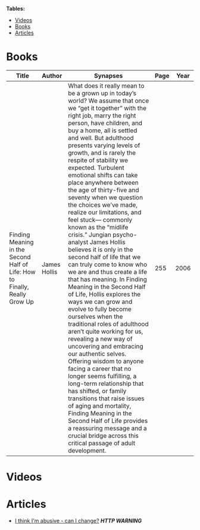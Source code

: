 **Tables:**
- [Videos](#videos)
- [Books](#books)
- [Articles](#articles)
# Books
| Title | Author | Synapses | Page | Year |
|-------|--------|----------|------|------|
| Finding Meaning in the Second Half of Life: How to Finally, Really Grow Up | James Hollis | What does it really mean to be a grown up in today’s world? We assume that once we “get it together” with the right job, marry the right person, have children, and buy a home, all is settled and well. But adulthood presents varying levels of growth, and is rarely the respite of stability we expected. Turbulent emotional shifts can take place anywhere between the age of thirty-five and seventy when we question the choices we’ve made, realize our limitations, and feel stuck— commonly known as the “midlife crisis.” Jungian psycho-analyst James Hollis believes it is only in the second half of life that we can truly come to know who we are and thus create a life that has meaning. In Finding Meaning in the Second Half of Life, Hollis explores the ways we can grow and evolve to fully become ourselves when the traditional roles of adulthood aren’t quite working for us, revealing a new way of uncovering and embracing our authentic selves. Offering wisdom to anyone facing a career that no longer seems fulfilling, a long-term relationship that has shifted, or family transitions that raise issues of aging and mortality, Finding Meaning in the Second Half of Life provides a reassuring message and a crucial bridge across this critical passage of adult development. | 255 | 2006 |

# Videos

# Articles

- [I think I'm abusive - can I change?](http://lovegoodbadugly.com/abusive-change/) ***HTTP WARNING***
